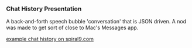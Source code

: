 ### Chat History Presentation
A back-and-forth speech bubble 'conversation' that is JSON driven.
A nod was made to get sort of close to Mac's Messages app.


[example chat history on spiral9.com](http://spiral9.com/chat-history/)
